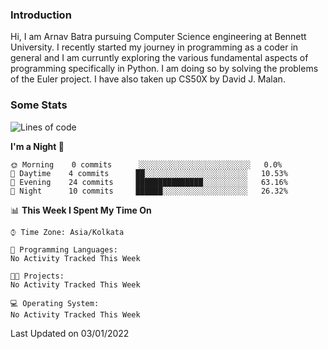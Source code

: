 ### Introduction
Hi, I am Arnav Batra pursuing Computer Science engineering at Bennett University. I recently started my journey in programming as a coder in general and I am curruntly exploring the various fundamental aspects of programming specifically in Python. 
I am doing so by solving the problems of the Euler project. 
I have also taken up CS50X by David J. Malan.

### Some Stats
<!--START_SECTION:waka-->
![Lines of code](https://img.shields.io/badge/From%20Hello%20World%20I%27ve%20Written-46%20Thousand%20lines%20of%20code-blue)

**I'm a Night 🦉** 

```text
🌞 Morning    0 commits      ░░░░░░░░░░░░░░░░░░░░░░░░░   0.0% 
🌆 Daytime    4 commits      ██░░░░░░░░░░░░░░░░░░░░░░░   10.53% 
🌃 Evening    24 commits     ███████████████░░░░░░░░░░   63.16% 
🌙 Night      10 commits     ██████░░░░░░░░░░░░░░░░░░░   26.32%

```


📊 **This Week I Spent My Time On** 

```text
⌚︎ Time Zone: Asia/Kolkata

💬 Programming Languages: 
No Activity Tracked This Week

🐱‍💻 Projects: 
No Activity Tracked This Week

💻 Operating System: 
No Activity Tracked This Week

```


 Last Updated on 03/01/2022
<!--END_SECTION:waka-->

